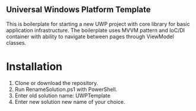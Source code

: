 ## Universal Windows Platform Template

This is boilerplate for starting a new UWP project with core library for basic application infrastructure. 
The boilerplate uses MVVM pattern and IoC/DI container with ability to navigate between pages through ViewModel classes.

# Installation
1. Clone or download the repository.
2. Run RenameSolution.ps1 with PowerShell. 
3. Enter old solution name: UWPTemplate
4. Enter new solution new name of your choice.
